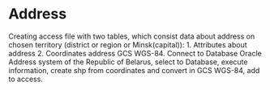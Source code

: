 # Address
Creating access file with two tables, which consist data about address on chosen territory (district or region or Minsk(capital)): 1. Attributes about address 2. Coordinates address GCS WGS-84. Connect to Database Oracle Address system of the Republic of Belarus, select to Database, execute information, create shp from coordinates and convert in GCS WGS-84, add to access.
